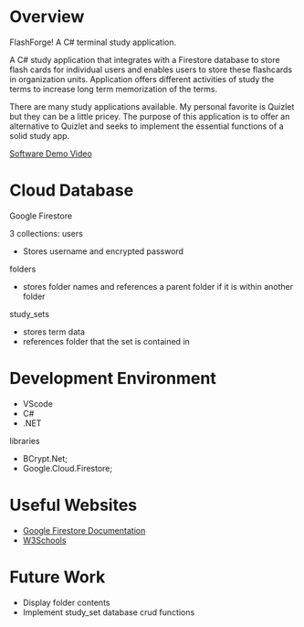 # Overview

FlashForge! A C# terminal study application.

A C# study application that integrates with a Firestore database to store flash cards for individual users and enables users to store these flashcards in organization units. Application offers different activities of study the terms to increase long term memorization of the terms.

There are many study applications available. My personal favorite is Quizlet but they can be a little pricey. The purpose of this application is to offer an alternative to Quizlet and seeks to implement the essential functions of a solid study app.

[Software Demo Video](https://youtu.be/HqeTgehSgZw)

# Cloud Database

Google Firestore

3 collections:
users
- Stores username and encrypted password

folders
- stores folder names and references a parent folder if it is within another folder

study_sets
- stores term data 
- references folder that the set is contained in

# Development Environment

- VScode
- C#
- .NET

libraries
- BCrypt.Net;
- Google.Cloud.Firestore;

# Useful Websites

- [Google Firestore Documentation](https://cloud.google.com/firestore/docs)
- [W3Schools](https://www.w3schools.com/cs/cs_intro.php)

# Future Work

- Display folder contents
- Implement study_set database crud functions